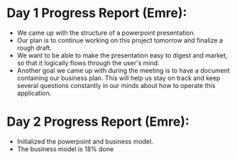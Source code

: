 # Day 1 Progress Report (Emre):
- We came up with the structure of a powerpoint presentation.
- Our plan is to continue working on this project tomorrow and finalize a rough draft.
- We want to be able to make the presentation easy to digest and market, so that it logically flows through the user's mind.
- Another goal we came up with during the meeting is to have a document containing our business plan. This will help us stay on track and keep several
  questions constantly in our minds about how to operate this application.

# Day 2 Progress Report (Emre):
- Initialized the powerpoint and business model.
- The business model is 18% done
